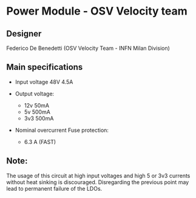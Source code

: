 # Power Module - OSV Velocity team

## Designer

Federico De Benedetti (OSV Velocity Team - INFN Milan Division)

## Main specifications

- Input voltage 48V 4.5A

- Output voltage:
    - 12v   50mA
    - 5v    500mA
    - 3v3   500mA
    
- Nominal overcurrent Fuse protection:
    - 6.3 A (FAST)
    
## Note:

The usage of this circuit at high input voltages and high 5 or 3v3 currents without heat sinking is discouraged. 
Disregarding the previous point may lead to permanent failure of the LDOs.